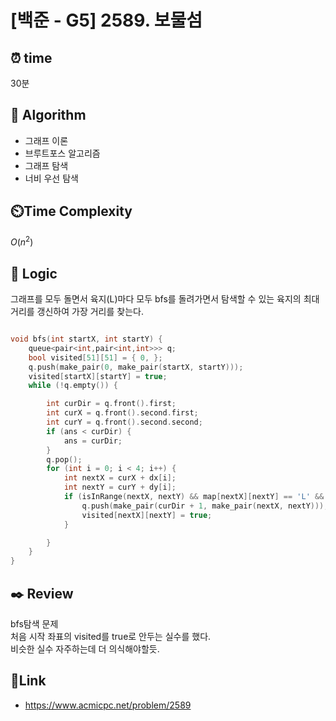# [백준 - G5] 2589. 보물섬

## ⏰ **time**

30분

## :pushpin: **Algorithm**

- 그래프 이론
- 브루트포스 알고리즘
- 그래프 탐색
- 너비 우선 탐색

## ⏲️**Time Complexity**

$O(n^2)$

## :round_pushpin: **Logic**

그래프를 모두 돌면서 육지(L)마다 모두 bfs를 돌려가면서 탐색할 수 있는 육지의 최대 거리를 갱신하여 가장 거리를 찾는다.

```cpp

void bfs(int startX, int startY) {
	queue<pair<int,pair<int,int>>> q;
	bool visited[51][51] = { 0, };
	q.push(make_pair(0, make_pair(startX, startY)));
	visited[startX][startY] = true;
	while (!q.empty()) {

		int curDir = q.front().first;
		int curX = q.front().second.first;
		int curY = q.front().second.second;
		if (ans < curDir) {
			ans = curDir;
		}
		q.pop();
		for (int i = 0; i < 4; i++) {
			int nextX = curX + dx[i];
			int nextY = curY + dy[i];
			if (isInRange(nextX, nextY) && map[nextX][nextY] == 'L' && !visited[nextX][nextY]) {
				q.push(make_pair(curDir + 1, make_pair(nextX, nextY)));
				visited[nextX][nextY] = true;
			}

		}
	}
}
```

## :black_nib: **Review**

bfs탐색 문제  
처음 시작 좌표의 visited를 true로 안두는 실수를 했다.  
비슷한 실수 자주하는데 더 의식해야할듯.

## 📡**Link**

- https://www.acmicpc.net/problem/2589
